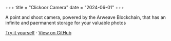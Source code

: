 +++
title = "Clickoor Camera"
date = "2024-06-01"
+++

A point and shoot camera, powered by the Arweave Blockchain, that has an infinite and paermanent storage for your valuable photos

[Try it yourself](https://clickoor.arweave.dev/) · [View on GitHub](https://github.com/ankushKun/clickoor-v2)